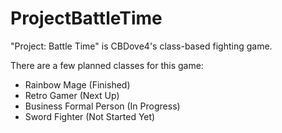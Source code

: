 # ProjectBattleTime
"Project: Battle Time" is CBDove4's class-based fighting game. 

There are a few planned classes for this game:
-	Rainbow Mage (Finished)
-	Retro Gamer (Next Up)
-	Business Formal Person (In Progress)
-	Sword Fighter (Not Started Yet)
